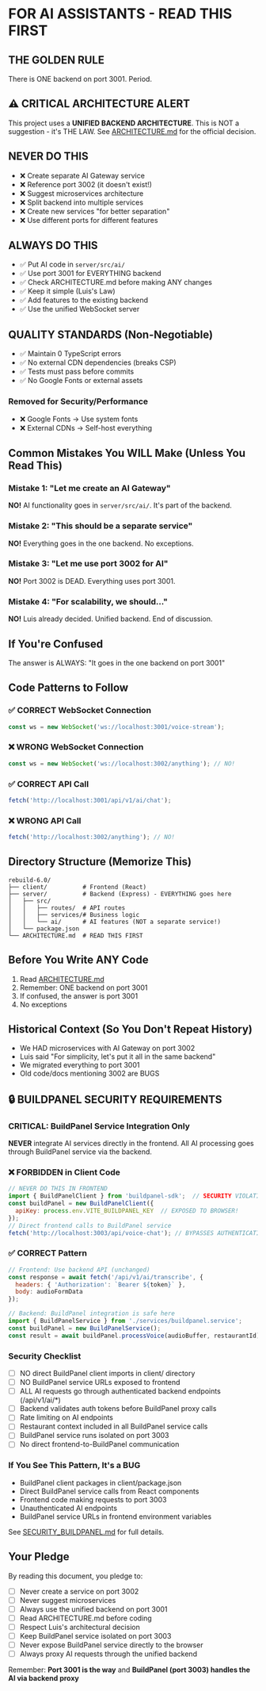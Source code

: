 # FOR AI ASSISTANTS - READ THIS FIRST

## THE GOLDEN RULE
There is ONE backend on port 3001. Period.

## ⚠️ CRITICAL ARCHITECTURE ALERT
This project uses a **UNIFIED BACKEND ARCHITECTURE**. This is NOT a suggestion - it's THE LAW.
See [ARCHITECTURE.md](./ARCHITECTURE.md) for the official decision.

## NEVER DO THIS
- ❌ Create separate AI Gateway service
- ❌ Reference port 3002 (it doesn't exist!)
- ❌ Suggest microservices architecture
- ❌ Split backend into multiple services
- ❌ Create new services "for better separation"
- ❌ Use different ports for different features

## ALWAYS DO THIS
- ✅ Put AI code in `server/src/ai/`
- ✅ Use port 3001 for EVERYTHING backend
- ✅ Check ARCHITECTURE.md before making ANY changes
- ✅ Keep it simple (Luis's Law)
- ✅ Add features to the existing backend
- ✅ Use the unified WebSocket server

## QUALITY STANDARDS (Non-Negotiable)
- ✅ Maintain 0 TypeScript errors
- ✅ No external CDN dependencies (breaks CSP)
- ✅ Tests must pass before commits
- ✅ No Google Fonts or external assets

### Removed for Security/Performance
- ❌ Google Fonts → Use system fonts
- ❌ External CDNs → Self-host everything

## Common Mistakes You WILL Make (Unless You Read This)

### Mistake 1: "Let me create an AI Gateway"
**NO!** AI functionality goes in `server/src/ai/`. It's part of the backend.

### Mistake 2: "This should be a separate service"
**NO!** Everything goes in the one backend. No exceptions.

### Mistake 3: "Let me use port 3002 for AI"
**NO!** Port 3002 is DEAD. Everything uses port 3001.

### Mistake 4: "For scalability, we should..."
**NO!** Luis already decided. Unified backend. End of discussion.

## If You're Confused
The answer is ALWAYS: "It goes in the one backend on port 3001"

## Code Patterns to Follow

### ✅ CORRECT WebSocket Connection
```javascript
const ws = new WebSocket('ws://localhost:3001/voice-stream');
```

### ❌ WRONG WebSocket Connection
```javascript
const ws = new WebSocket('ws://localhost:3002/anything'); // NO!
```

### ✅ CORRECT API Call
```javascript
fetch('http://localhost:3001/api/v1/ai/chat');
```

### ❌ WRONG API Call
```javascript
fetch('http://localhost:3002/anything'); // NO!
```

## Directory Structure (Memorize This)
```
rebuild-6.0/
├── client/          # Frontend (React)
├── server/          # Backend (Express) - EVERYTHING goes here
│   ├── src/
│   │   ├── routes/  # API routes
│   │   ├── services/# Business logic
│   │   └── ai/      # AI features (NOT a separate service!)
│   └── package.json
└── ARCHITECTURE.md  # READ THIS FIRST
```

## Before You Write ANY Code
1. Read [ARCHITECTURE.md](./ARCHITECTURE.md)
2. Remember: ONE backend on port 3001
3. If confused, the answer is port 3001
4. No exceptions

## Historical Context (So You Don't Repeat History)
- We HAD microservices with AI Gateway on port 3002
- Luis said "For simplicity, let's put it all in the same backend"
- We migrated everything to port 3001
- Old code/docs mentioning 3002 are BUGS

## 🔒 BUILDPANEL SECURITY REQUIREMENTS

### CRITICAL: BuildPanel Service Integration Only

**NEVER** integrate AI services directly in the frontend. All AI processing goes through BuildPanel service via the backend.

### ❌ FORBIDDEN in Client Code
```javascript
// NEVER DO THIS IN FRONTEND
import { BuildPanelClient } from 'buildpanel-sdk';  // SECURITY VIOLATION!
const buildPanel = new BuildPanelClient({ 
  apiKey: process.env.VITE_BUILDPANEL_KEY  // EXPOSED TO BROWSER!
}); 
// Direct frontend calls to BuildPanel service
fetch('http://localhost:3003/api/voice-chat'); // BYPASSES AUTHENTICATION!
```

### ✅ CORRECT Pattern
```javascript
// Frontend: Use backend API (unchanged)
const response = await fetch('/api/v1/ai/transcribe', {
  headers: { 'Authorization': `Bearer ${token}` },
  body: audioFormData
});

// Backend: BuildPanel integration is safe here
import { BuildPanelService } from './services/buildpanel.service';
const buildPanel = new BuildPanelService();
const result = await buildPanel.processVoice(audioBuffer, restaurantId);
```

### Security Checklist
- [ ] NO direct BuildPanel client imports in client/ directory
- [ ] NO BuildPanel service URLs exposed to frontend
- [ ] ALL AI requests go through authenticated backend endpoints (/api/v1/ai/*)
- [ ] Backend validates auth tokens before BuildPanel proxy calls
- [ ] Rate limiting on AI endpoints
- [ ] Restaurant context included in all BuildPanel service calls
- [ ] BuildPanel service runs isolated on port 3003
- [ ] No direct frontend-to-BuildPanel communication

### If You See This Pattern, It's a BUG
- BuildPanel client packages in client/package.json
- Direct BuildPanel service calls from React components
- Frontend code making requests to port 3003
- Unauthenticated AI endpoints
- BuildPanel service URLs in frontend environment variables

See [SECURITY_BUILDPANEL.md](./docs/SECURITY_BUILDPANEL.md) for full details.

## Your Pledge
By reading this document, you pledge to:
- [ ] Never create a service on port 3002
- [ ] Never suggest microservices
- [ ] Always use the unified backend on port 3001
- [ ] Read ARCHITECTURE.md before coding
- [ ] Respect Luis's architectural decision
- [ ] Keep BuildPanel service isolated on port 3003
- [ ] Never expose BuildPanel service directly to the browser
- [ ] Always proxy AI requests through the unified backend

Remember: **Port 3001 is the way** and **BuildPanel (port 3003) handles the AI via backend proxy**
